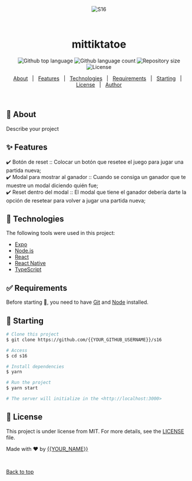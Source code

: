 <div align="center" id="top"> 
  <img src="./.github/app.gif" alt="S16" />

  &#xa0;

  <!-- <a href="https://s16.netlify.app">Demo</a> -->
</div>

<h1 align="center">mittiktatoe</h1>

<p align="center">
  <img alt="Github top language" src="https://img.shields.io/github/languages/top/{{YOUR_GITHUB_USERNAME}}/s16?color=56BEB8">

  <img alt="Github language count" src="https://img.shields.io/github/languages/count/{{YOUR_GITHUB_USERNAME}}/s16?color=56BEB8">

  <img alt="Repository size" src="https://img.shields.io/github/repo-size/{{YOUR_GITHUB_USERNAME}}/s16?color=56BEB8">

  <img alt="License" src="https://img.shields.io/github/license/{{YOUR_GITHUB_USERNAME}}/s16?color=56BEB8">

  <!-- <img alt="Github issues" src="https://img.shields.io/github/issues/{{YOUR_GITHUB_USERNAME}}/s16?color=56BEB8" /> -->

  <!-- <img alt="Github forks" src="https://img.shields.io/github/forks/{{YOUR_GITHUB_USERNAME}}/s16?color=56BEB8" /> -->

  <!-- <img alt="Github stars" src="https://img.shields.io/github/stars/{{YOUR_GITHUB_USERNAME}}/s16?color=56BEB8" /> -->
</p>

<!-- Status -->

<!-- <h4 align="center"> 
	🚧  S16 🚀 Under construction...  🚧
</h4> 

<hr> -->

<p align="center">
  <a href="#dart-about">About</a> &#xa0; | &#xa0; 
  <a href="#sparkles-features">Features</a> &#xa0; | &#xa0;
  <a href="#rocket-technologies">Technologies</a> &#xa0; | &#xa0;
  <a href="#white_check_mark-requirements">Requirements</a> &#xa0; | &#xa0;
  <a href="#checkered_flag-starting">Starting</a> &#xa0; | &#xa0;
  <a href="#memo-license">License</a> &#xa0; | &#xa0;
  <a href="https://github.com/{{YOUR_GITHUB_USERNAME}}" target="_blank">Author</a>
</p>

<br>

## :dart: About ##

Describe your project

## :sparkles: Features ##

:heavy_check_mark: Botón de reset :: Colocar un botón que resetee el juego para jugar una partida nueva;\
:heavy_check_mark: Modal para mostrar al ganador :: Cuando se consiga un ganador que te muestre un modal diciendo quién fue;\
:heavy_check_mark: Reset dentro del modal :: El modal que tiene el ganador debería darte la opción de resetear para volver a jugar una partida nueva;

## :rocket: Technologies ##

The following tools were used in this project:

- [Expo](https://expo.io/)
- [Node.js](https://nodejs.org/en/)
- [React](https://pt-br.reactjs.org/)
- [React Native](https://reactnative.dev/)
- [TypeScript](https://www.typescriptlang.org/)

## :white_check_mark: Requirements ##

Before starting :checkered_flag:, you need to have [Git](https://git-scm.com) and [Node](https://nodejs.org/en/) installed.

## :checkered_flag: Starting ##

```bash
# Clone this project
$ git clone https://github.com/{{YOUR_GITHUB_USERNAME}}/s16

# Access
$ cd s16

# Install dependencies
$ yarn

# Run the project
$ yarn start

# The server will initialize in the <http://localhost:3000>
```

## :memo: License ##

This project is under license from MIT. For more details, see the [LICENSE](LICENSE.md) file.


Made with :heart: by <a href="https://github.com/{{YOUR_GITHUB_USERNAME}}" target="_blank">{{YOUR_NAME}}</a>

&#xa0;

<a href="#top">Back to top</a>
